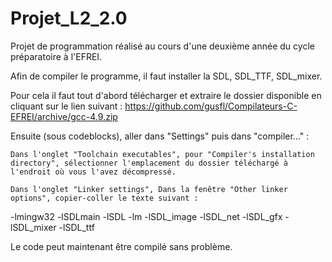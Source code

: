 # Projet_L2_2.0
Projet de programmation réalisé au cours d'une deuxième année du cycle préparatoire à l'EFREI.

Afin de compiler le programme, il faut installer la SDL, SDL_TTF, SDL_mixer.

Pour cela il faut tout d'abord télécharger et extraire le dossier disponible en cliquant sur le lien suivant : https://github.com/gusfl/Compilateurs-C-EFREI/archive/gcc-4.9.zip

Ensuite (sous codeblocks), aller dans "Settings" puis dans "compiler..." :

    Dans l'onglet "Toolchain executables", pour "Compiler's installation directory", sélectionner l'emplacement du dossier téléchargé à l'endroit où vous l'avez décompressé.

    Dans l'onglet "Linker settings", Dans la fenêtre "Other linker options", copier-coller le texte suivant :

-lmingw32 -lSDLmain -lSDL -lm -lSDL_image -lSDL_net -lSDL_gfx -lSDL_mixer -lSDL_ttf

Le code peut maintenant être compilé sans problème.
